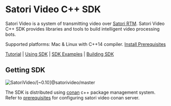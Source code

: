 # Satori Video C++ SDK


Satori Video is a system of transmitting video over [Satori RTM](https://www.satori.com/docs/using-satori/overview).
Satori Video C++ SDK provides libraries and tools to build intelligent 
video processing bots.

Supported platforms: Mac & Linux with C++14 compiler. [Install Prerequisites](docs/prerequisites.md)

[Tutorial](docs/tutorial.md) 
| [Using SDK](docs/using_sdk.md) 
| [SDK Examples](https://github.com/satori-com/satori-video-sdk-cpp-examples) 
| [Building SDK](docs/building_sdk.md)

## Getting SDK

![SatoriVideo/\[~0.10\]@satorivideo/master](https://img.shields.io/badge/package-SatoriVideo%2F%5B~0.9%5D%40satorivideo%2Fmaster-green.svg)

The SDK is distributed using [conan](https://conan.io/) c++ package management system.
Refer to [prerequisites](docs/prerequisites.md) for configuring satori video conan server.
